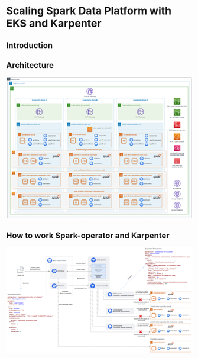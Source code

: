 # Scaling Spark Data Platform with EKS and Karpenter

## Introduction

## Architecture

![](/docs/images/diagram-aws-architecture-high-level.png)


## How to work Spark-operator and Karpenter

![](/docs/images/diagram-spark-operator-karpenter.png)
